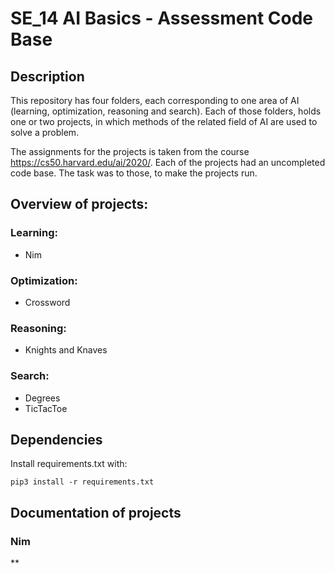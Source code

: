 # SE_14 AI Basics - Assessment Code Base
## Description

This repository has four folders, each corresponding to one area of AI (learning, optimization, reasoning and search). 
Each of those folders, holds one or two projects, in which methods of the related field of AI are used to solve a problem.

The assignments for the projects is taken from the course https://cs50.harvard.edu/ai/2020/. Each of the projects had an uncompleted code base. The task was to those, to make the projects run.

##  Overview of projects:
### Learning:
  - Nim
  
### Optimization:
  - Crossword
  
### Reasoning:
  - Knights and Knaves
  
### Search:
  - Degrees
  - TicTacToe
  
## Dependencies
Install requirements.txt with:

`pip3 install -r requirements.txt`


## Documentation of projects

### Nim
** 
  
